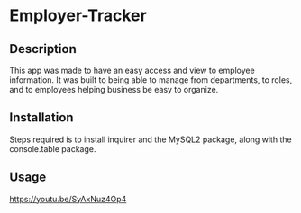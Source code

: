 # Employer-Tracker

## Description
This app was made to have an easy access and view to employee information. It was built to being able to manage from departments, to roles, and to employees helping business be easy to organize. 

## Installation 
Steps required is to install inquirer and the MySQL2 package, along with the console.table package.

## Usage
https://youtu.be/SyAxNuz4Op4